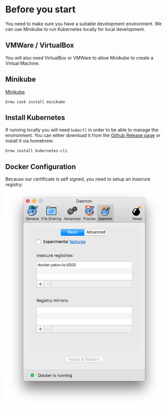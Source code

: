 # Before you start

You need to make sure you have a suitable development environment. We can use Minikube to run Kubernetes locally for local development.

## VMWare / VirtualBox
You will also need VirtualBox or VMWare to allow Minikube to create a Virtual Machine.


## Minikube
[Minikube](https://github.com/kubernetes/minikube)

```
brew cask install minikube
```

## Install Kubernetes
If running locally you will need `kubectl` in order to be able to manage the environment. You can either download it from the [Github Release page](https://github.com/kubernetes/kubernetes/releases) or install it via homebrew:
```
brew install kubernetes-cli
```

## Docker Configuration
Because our certificate is self signed, you need to setup an insecure registry:
![Docker Preferences][dockerpref]



[dockerpref]: DockerPrefs.png "Docker Preferences"
